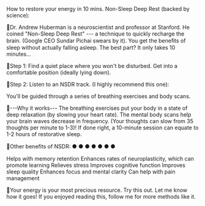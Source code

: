 How to restore your energy in 10 mins. Non-Sleep Deep Rest (backed by
science):

Dr. Andrew Huberman is a neuroscientist and professor at Stanford. He
coined "Non-Sleep Deep Rest" --- a technique to quickly recharge the
brain. (Google CEO Sundar Pichai swears by it). You get the beneﬁts of
sleep without actually falling asleep. The best part? It only takes 10
minutes...

Step 1: Find a quiet place where you won't be disturbed. Get into a
comfortable position (ideally lying down).

Step 2: Listen to an NSDR track. (I highly recommend this one):

You'll be guided through a series of breathing exercises and body scans.

---Why it works--- The breathing exercises put your body in a state of
deep relaxation (by slowing your heart rate). The mental body scans help
your brain waves decrease in frequency. (Your thoughts can slow from 35
thoughts per minute to 1-3)! If done right, a 10-minute session can
equate to 1-2 hours of restorative sleep.

Other beneﬁts of NSDR: ● ● ● ● ● ● ●

Helps with memory retention Enhances rates of neuroplasticity, which can
promote learning Relieves stress Improves cognitive function Improves
sleep quality Enhances focus and mental clarity Can help with pain
management

Your energy is your most precious resource. Try this out. Let me know
how it goes! If you enjoyed reading this, follow me for more methods
like it.


